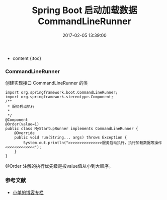 ﻿---
layout: post
title:  "Spring Boot 启动加载数据 CommandLineRunner"
date:   2017-02-05 13:39:00
categories: spring-boot
excerpt: Spring Boot 启动加载数据 CommandLineRunner 
---

* content
{:toc}


### CommandLineRunner 

创建实现接口 CommandLineRunner 的类

    import org.springframework.boot.CommandLineRunner;
    import org.springframework.stereotype.Component;
    /**
     * 服务启动执行
     *
     */
    @Component
    @Order(value=1)
    public class MyStartupRunner implements CommandLineRunner {
        @Override
        public void run(String... args) throws Exception {
            System.out.println(">>>>>>>>>>>>>>>服务启动执行，执行加载数据等操作<<<<<<<<<<<<<");
        }
    }

@Order 注解的执行优先级是按value值从小到大顺序。 


### 参考文献

* [小单的博客专栏](http://blog.csdn.net/catoop/article/details/50501710)

